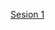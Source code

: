 [Sesion 1](https://github.com/adsoftsito/solucion_problemas/blob/main/sesion1_intro_sol_problemas.pdf)
